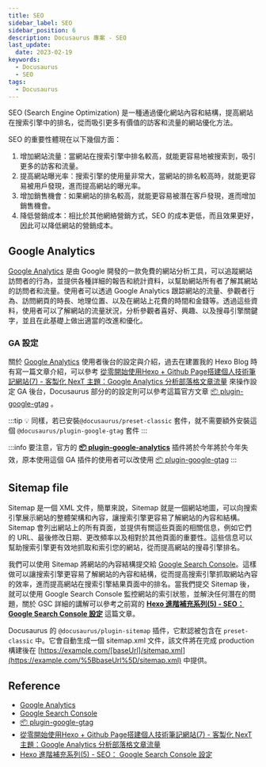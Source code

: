 ```yaml
---
title: SEO
sidebar_label: SEO
sidebar_position: 6
description: Docusaurus 專案 - SEO
last_update:
  date: 2023-02-19
keywords:
  - Docusaurus
  - SEO
tags:
  - Docusaurus
---
```



SEO (Search Engine Optimization) 是一種通過優化網站內容和結構，提高網站在搜索引擎中的排名，從而吸引更多有價值的訪客和流量的網站優化方法。

SEO 的重要性體現在以下幾個方面：

1. 增加網站流量：當網站在搜索引擎中排名較高，就能更容易地被搜索到，吸引更多的訪客和流量。
2. 提高網站曝光率：搜索引擎的使用量非常大，當網站的排名較高時，就能更容易被用戶發現，進而提高網站的曝光率。
3. 增加銷售機會：如果網站的排名較高，就能更容易被潛在客戶發現，進而增加銷售機會。
4. 降低營銷成本：相比於其他網絡營銷方式，SEO 的成本更低，而且效果更好，因此可以降低網站的營銷成本。

## **Google Analytics**

[Google Analytics](https://analytics.google.com/analytics/web/provision/#/provision) 是由 Google 開發的一款免費的網站分析工具，可以追蹤網站訪問者的行為，並提供各種詳細的報告和統計資料，以幫助網站所有者了解其網站的訪問者和流量。使用者可以透過 Google Analytics 跟踪網站的流量、參觀者行為、訪問網頁的時長、地理位置、以及在網站上花費的時間和金錢等。透過這些資料，使用者可以了解網站的流量狀況，分析參觀者喜好、興趣、以及搜尋引擎關鍵字，並且在此基礎上做出適當的改進和優化。

### **GA 設定**

關於 [Google Analytics](https://analytics.google.com/analytics/web/provision/#/provision) 使用者後台的設定與介紹，過去在建置我的 Hexo Blog 時有寫一篇文章介紹，可以參考 [從零開始使用Hexo + Github Page搭建個人技術筆記網站(7) - 客製化 NexT 主題：Google Analytics 分析部落格文章流量](https://blog.boshkuo.com/hexo-from-scratch-7/) 來操作設定 GA 後台，Docusaurus 部分的的設定則可以參考這篇官方文章 [📦 plugin-google-gtag](https://docusaurus.io/docs/api/plugins/@docusaurus/plugin-google-gtag) 。

:::tip
💡 同樣，若已安裝`@docusaurus/preset-classic` 套件，就不需要額外安裝這個 `@docusaurus/plugin-google-gtag` 套件
:::

:::info
要注意，官方的 **[📦 plugin-google-analytics](https://docusaurus.io/docs/api/plugins/@docusaurus/plugin-google-analytics)** 插件將於今年將於今年失效，原本使用這個 GA 插件的使用者可以改使用 [📦 plugin-google-gtag](https://docusaurus.io/docs/api/plugins/@docusaurus/plugin-google-gtag)
:::

## **Sitemap file**

Sitemap 是一個 XML 文件，簡單來說，Sitemap 就是一個網站地圖，可以向搜索引擎展示網站的整體架構和內容，讓搜索引擎更容易了解網站的內容和結構。Sitemap 會列出網站上的所有頁面，並提供有關這些頁面的相關信息，例如它們的 URL、最後修改日期、更改頻率以及相對於其他頁面的重要性。這些信息可以幫助搜索引擎更有效地抓取和索引您的網站，從而提高網站的搜尋引擎排名。

我們可以使用 Sitemap 將網站的內容結構提交給 [Google Search Console](https://search.google.com/search-console/about)。這樣做可以讓搜索引擎更容易了解網站的內容和結構，從而提高搜索引擎抓取網站內容的效率，進而提高網站在搜索引擎結果頁面中的排名。當我們提交 Sitemap 後，就可以使用 Google Search Console 監控網站的索引狀態，並解決任何潛在的問題，關於 GSC 詳細的講解可以參考之前寫的 **[Hexo 進階補充系列(5) - SEO： Google Search Console 設定](https://blog.boshkuo.com/hexo-advanced-supplementary-5/)** 這篇文章。

Docusaurus 的 `@docusaurus/plugin-sitemap` 插件，它默認被包含在 `preset-classic` 中。它會自動生成一個 sitemap.xml 文件，該文件將在完成  production 構建後在 [https://example.com/[baseUrl]/sitemap.xml](https://example.com/%5BbaseUrl%5D/sitemap.xml) 中提供。

## **Reference**

- [Google Analytics](https://analytics.google.com/analytics/web/provision/#/provision)
- [Google Search Console](https://search.google.com/search-console/about)
- [📦 plugin-google-gtag](https://docusaurus.io/docs/api/plugins/@docusaurus/plugin-google-gtag)
- [從零開始使用Hexo + Github Page搭建個人技術筆記網站(7) - 客製化 NexT 主題：Google Analytics 分析部落格文章流量](https://blog.boshkuo.com/hexo-from-scratch-7/)
- [Hexo 進階補充系列(5) - SEO： Google Search Console 設定](https://blog.boshkuo.com/hexo-advanced-supplementary-5/)